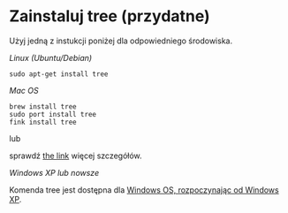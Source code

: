 # Zainstaluj tree (przydatne)

Użyj jedną z instukcji poniżej dla odpowiedniego środowiska.

*Linux (Ubuntu/Debian)*
```
sudo apt-get install tree
```

*Mac OS*

```
brew install tree
sudo port install tree
fink install tree
```

lub 

sprawdź [the link](http://superuser.com/questions/359723/mac-os-x-equivalent-of-the-ubuntu-tree-command
) więcej szczegółów.

*Windows XP lub nowsze*

Komenda tree jest dostępna dla [Windows OS, rozpoczynając od Windows XP](
http://www.microsoft.com/resources/documentation/windows/xp/all/proddocs/en-us/tree.mspx?mfr=true).
